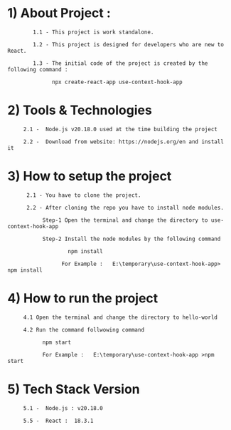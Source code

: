
#      1) About Project :

            1.1 - This project is work standalone.
         
            1.2 - This project is designed for developers who are new to React.
         
            1.3 - The initial code of the project is created by the following command :
      
                  npx create-react-app use-context-hook-app 


#      2) Tools & Technologies

         2.1 -  Node.js v20.18.0 used at the time building the project
      
         2.2 -  Download from website: https://nodejs.org/en and install it

  

           

#      3) How to setup the project
      
          2.1 - You have to clone the project.
      
          2.2 - After cloning the repo you have to install node modules.
      
               Step-1 Open the terminal and change the directory to use-context-hook-app 
      
               Step-2 Install the node modules by the following command
      
                       npm install
      
                     For Example :   E:\temporary\use-context-hook-app> npm install



#      4) How to run the project

         4.1 Open the terminal and change the directory to hello-world
      
         4.2 Run the command follwowing command
      
               npm start
      
               For Example :   E:\temporary\use-context-hook-app >npm start
   

#      5) Tech Stack Version
      
         5.1 -  Node.js : v20.18.0
      
         5.5 -  React :  18.3.1
   


